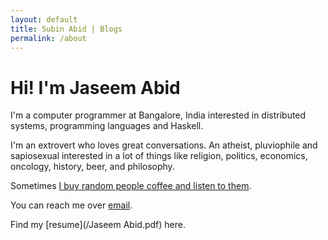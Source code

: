 ```yaml
---
layout: default
title: Subin Abid | Blogs
permalink: /about
---
```


# Hi! I'm Jaseem Abid

I'm a computer programmer at Bangalore, India interested in distributed systems,
programming languages and Haskell.

I'm an extrovert who loves great conversations. An atheist, pluviophile and
sapiosexual interested in a lot of things like religion, politics, economics,
oncology, history, beer, and philosophy.

Sometimes [I buy random people coffee and listen to them](http://haveyoumetjaseem.in).

You can reach me over [email](mailto:jaseemabid@gmail.com).

Find my [resume](/Jaseem Abid.pdf) here.
